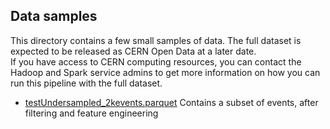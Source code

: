 ## Data samples

This directory contains a few small samples of data. 
The full dataset is expected to be released as CERN Open Data at a later date.    
If you have access to CERN computing resources, you can contact the Hadoop and Spark service admins to get more information on how you can run this pipeline with the full dataset.

- [testUndersampled_2kevents.parquet](testUndersampled_2kevents.parquet) Contains a subset of events, after filtering and feature engineering 

